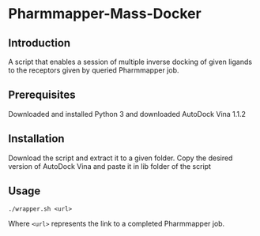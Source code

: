 # Pharmmapper-Mass-Docker

## Introduction
A script that enables a session of multiple inverse docking of given ligands to the receptors given by queried Pharmmapper job.

## Prerequisites
Downloaded and installed Python 3 and downloaded AutoDock Vina 1.1.2

## Installation
Download the script and extract it to a given folder.
Copy the desired version of AutoDock Vina and paste it in lib folder of the script

## Usage
```
./wrapper.sh <url>
```
Where `<url>` represents the link to a completed Pharmmapper job.
